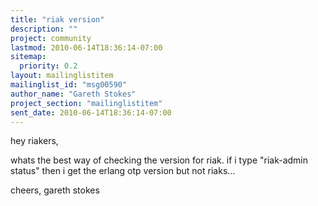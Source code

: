 ```yaml
---
title: "riak version"
description: ""
project: community
lastmod: 2010-06-14T18:36:14-07:00
sitemap:
  priority: 0.2
layout: mailinglistitem
mailinglist_id: "msg00590"
author_name: "Gareth Stokes"
project_section: "mailinglistitem"
sent_date: 2010-06-14T18:36:14-07:00
---
```



hey riakers,

whats the best way of checking the version for riak.
if i type "riak-admin status" then i get the erlang otp version but not
riaks...

cheers,
gareth stokes
